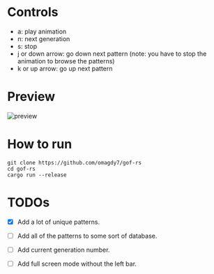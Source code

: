 # Controls
* a: play animation
* n: next generation
* s: stop
* j or down arrow: go down next pattern (note: you have to stop the animation to browse the patterns)
* k or up arrow: go up next pattern


# Preview
![preview](./gifs/preview.gif)


# How to run
```
git clone https://github.com/omagdy7/gof-rs
cd gof-rs
cargo run --release
```

# TODOs
- [x] Add a lot of unique patterns.
- [ ] Add all of the patterns to some sort of database.
- [ ] Add current generation number.
- [ ] Add full screen mode without the left bar.


